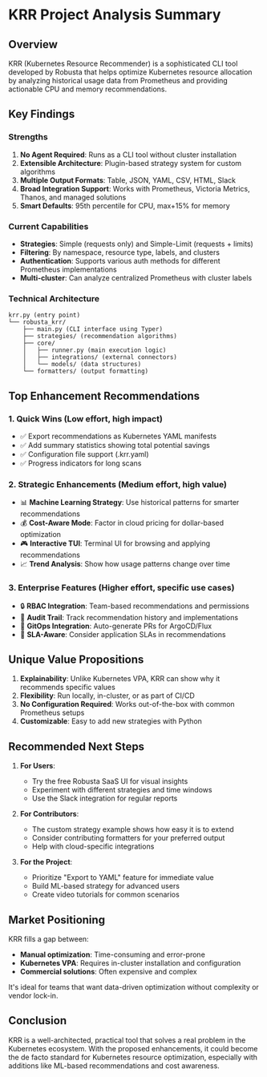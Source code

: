 # KRR Project Analysis Summary

## Overview

KRR (Kubernetes Resource Recommender) is a sophisticated CLI tool developed by Robusta that helps optimize Kubernetes resource allocation by analyzing historical usage data from Prometheus and providing actionable CPU and memory recommendations.

## Key Findings

### Strengths
1. **No Agent Required**: Runs as a CLI tool without cluster installation
2. **Extensible Architecture**: Plugin-based strategy system for custom algorithms
3. **Multiple Output Formats**: Table, JSON, YAML, CSV, HTML, Slack
4. **Broad Integration Support**: Works with Prometheus, Victoria Metrics, Thanos, and managed solutions
5. **Smart Defaults**: 95th percentile for CPU, max+15% for memory

### Current Capabilities
- **Strategies**: Simple (requests only) and Simple-Limit (requests + limits)
- **Filtering**: By namespace, resource type, labels, and clusters
- **Authentication**: Supports various auth methods for different Prometheus implementations
- **Multi-cluster**: Can analyze centralized Prometheus with cluster labels

### Technical Architecture
```
krr.py (entry point)
└── robusta_krr/
    ├── main.py (CLI interface using Typer)
    ├── strategies/ (recommendation algorithms)
    ├── core/
    │   ├── runner.py (main execution logic)
    │   ├── integrations/ (external connectors)
    │   └── models/ (data structures)
    └── formatters/ (output formatting)
```

## Top Enhancement Recommendations

### 1. **Quick Wins** (Low effort, high impact)
- ✅ Export recommendations as Kubernetes YAML manifests
- ✅ Add summary statistics showing total potential savings
- ✅ Configuration file support (.krr.yaml)
- ✅ Progress indicators for long scans

### 2. **Strategic Enhancements** (Medium effort, high value)
- 📊 **Machine Learning Strategy**: Use historical patterns for smarter recommendations
- 💰 **Cost-Aware Mode**: Factor in cloud pricing for dollar-based optimization
- 🎮 **Interactive TUI**: Terminal UI for browsing and applying recommendations
- 📈 **Trend Analysis**: Show how usage patterns change over time

### 3. **Enterprise Features** (Higher effort, specific use cases)
- 🔒 **RBAC Integration**: Team-based recommendations and permissions
- 📝 **Audit Trail**: Track recommendation history and implementations
- 🔄 **GitOps Integration**: Auto-generate PRs for ArgoCD/Flux
- 🎯 **SLA-Aware**: Consider application SLAs in recommendations

## Unique Value Propositions

1. **Explainability**: Unlike Kubernetes VPA, KRR can show why it recommends specific values
2. **Flexibility**: Run locally, in-cluster, or as part of CI/CD
3. **No Configuration Required**: Works out-of-the-box with common Prometheus setups
4. **Customizable**: Easy to add new strategies with Python

## Recommended Next Steps

1. **For Users**:
   - Try the free Robusta SaaS UI for visual insights
   - Experiment with different strategies and time windows
   - Use the Slack integration for regular reports

2. **For Contributors**:
   - The custom strategy example shows how easy it is to extend
   - Consider contributing formatters for your preferred output
   - Help with cloud-specific integrations

3. **For the Project**:
   - Prioritize "Export to YAML" feature for immediate value
   - Build ML-based strategy for advanced users
   - Create video tutorials for common scenarios

## Market Positioning

KRR fills a gap between:
- **Manual optimization**: Time-consuming and error-prone
- **Kubernetes VPA**: Requires in-cluster installation and configuration
- **Commercial solutions**: Often expensive and complex

It's ideal for teams that want data-driven optimization without complexity or vendor lock-in.

## Conclusion

KRR is a well-architected, practical tool that solves a real problem in the Kubernetes ecosystem. With the proposed enhancements, it could become the de facto standard for Kubernetes resource optimization, especially with additions like ML-based recommendations and cost awareness. 